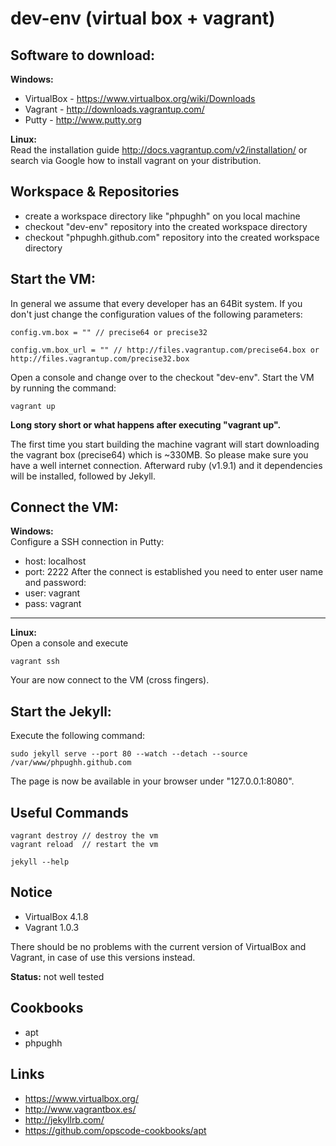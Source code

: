dev-env (virtual box + vagrant)
==================================================================

Software to download:
------------------------------------------------------------------
**Windows:**
* VirtualBox - https://www.virtualbox.org/wiki/Downloads
* Vagrant - http://downloads.vagrantup.com/
* Putty - http://www.putty.org

**Linux:**<br>
Read the installation guide http://docs.vagrantup.com/v2/installation/ or
search via Google how to install vagrant on your distribution.

Workspace & Repositories
------------------------------------------------------------------
* create a workspace directory like "phpughh" on you local machine
* checkout "dev-env" repository into the created workspace directory
* checkout "phpughh.github.com" repository into the created workspace directory

Start the VM:
------------------------------------------------------------------
In general we assume that every developer has an 64Bit system. If you
don't just change the configuration values of the following parameters:
```
config.vm.box = "" // precise64 or precise32
```
```
config.vm.box_url = "" // http://files.vagrantup.com/precise64.box or http://files.vagrantup.com/precise32.box
```
Open a console and change over to the checkout "dev-env".
Start the VM by running the command:
```
vagrant up
```
**Long story short or what happens after executing "vagrant up".**

The first time you start building the machine vagrant will start downloading
the vagrant box (precise64) which is ~330MB. So please make sure you have a
well internet connection. Afterward ruby (v1.9.1) and it dependencies will be
installed, followed by Jekyll.

Connect the VM:
------------------------------------------------------------------
**Windows:**<br/>
Configure a SSH connection in Putty:
* host: localhost
* port: 2222
After the connect is established you need to enter user name and password:
* user: vagrant
* pass: vagrant
***
**Linux:**<br/>
Open a console and execute
```
vagrant ssh
```
Your are now connect to the VM (cross fingers).

Start the Jekyll:
------------------------------------------------------------------
Execute the following command:
```
sudo jekyll serve --port 80 --watch --detach --source /var/www/phpughh.github.com
```
The page is now be available in your browser under "127.0.0.1:8080".

Useful Commands
------------------------------------------------------------------
```
vagrant destroy // destroy the vm
vagrant reload  // restart the vm
```
```
jekyll --help
```

Notice
------------------------------------------------------------------
* VirtualBox 4.1.8
* Vagrant 1.0.3

There should be no problems with the current version of VirtualBox
and Vagrant, in case of use this versions instead.

**Status:** not well tested

Cookbooks
------------------------------------------------------------------
* apt
* phpughh

Links
------------------------------------------------------------------
* https://www.virtualbox.org/
* http://www.vagrantbox.es/
* http://jekyllrb.com/
* https://github.com/opscode-cookbooks/apt
